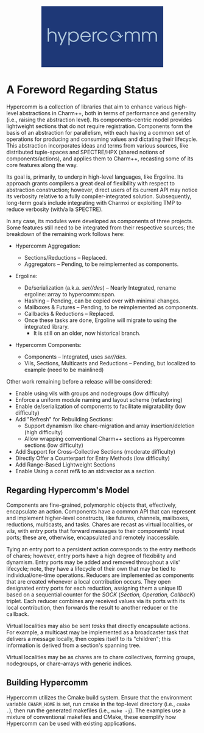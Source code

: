 <div align="center">

<!--   ![Logo for hypercomm](logo.png) -->
  <img src="logo.png" width="320">
</div>

# A Foreword Regarding Status

Hypercomm is a collection of libraries that aim to enhance various high-level abstractions in Charm++, both in terms of performance and generality (i.e., raising the abstraction level). Its components-centric model provides lightweight sections that do not require registration. Components form the basis of an abstraction for parallelism, with each having a common set of operations for producing and consuming values and dictating their lifecycle. This abstraction incorporates ideas and terms from various sources, like distributed tuple-spaces and SPECTRE/HPX (shared notions of components/actions), and applies them to Charm++, recasting some of its core features along the way.

Its goal is, primarily, to underpin high-level languages, like Ergoline. Its approach grants compilers a great deal of flexibility with respect to abstraction construction; however, direct users of its current API may notice its verbosity relative to a fully compiler-integrated solution. Subsequently, long-term goals include integrating with Charmxi or exploiting TMP to reduce verbosity (with/a la SPECTRE).

In any case, its modules were developed as components of three projects. Some features still need to be integrated from their respective sources; the breakdown of the remaining work follows here:

- Hypercomm Aggregation:

  - Sections/Reductions – Replaced.
  - Aggregators – Pending, to be reimplemented as components.
- Ergoline:
  - De/serialization (a.k.a. _ser//des_) – Nearly Integrated, rename ergoline::array to hypercomm::span.
  - Hashing – Pending, can be copied over with minimal changes.
  - Mailboxes &amp; Futures – Pending, to be reimplemented as components.
  - Callbacks &amp; Reductions – Replaced.
  - Once these tasks are done, Ergoline will migrate to using the integrated library.
    - It is still on an older, now historical branch.
- Hypercomm Components:
  - Components – Integrated, uses _ser//des_.
  - Vils, Sections, Multicasts and Reductions – Pending, but localized to example (need to be mainlined)

Other work remaining before a release will be considered:

- Enable using vils with groups and nodegroups (low difficulty)
- Enforce a uniform module naming and layout scheme (refactoring)
- Enable de/serialization of components to facilitate migratability (low difficulty)
- Add &quot;Refresh&quot; for Rebuilding Sections:
  - Support dynamism like chare-migration and array insertion/deletion (high difficulty)
  - Allow wrapping conventional Charm++ sections as Hypercomm sections (low difficulty)
- Add Support for Cross-Collective Sections (moderate difficulty)
- Directly Offer a Counterpart for Entry Methods (low difficulty)
- Add Range-Based Lightweight Sections
- Enable Using a const ref& to an std::vector as a section.

## Regarding Hypercomm's Model

Components are fine-grained, polymorphic objects that, effectively, encapsulate an action. Components have a common API that can represent and implement higher-level constructs, like futures, channels, mailboxes, reductions, multicasts, and tasks. Chares are recast as virtual localities, or _vils_, with entry ports that forward messages to their components&#39; input ports; these are, otherwise, encapsulated and remotely inaccessible.

Tying an entry port to a persistent action corresponds to the entry methods of chares; however, entry ports have a high degree of flexibility and dynamism. Entry ports may be added and removed throughout a vils&#39; lifecycle; note, they have a lifecycle of their own that may be tied to individual/one-time operations. Reducers are implemented as components that are created whenever a local contribution occurs. They open designated entry ports for each reduction, assigning them a unique ID based on a sequential counter for the _SOCK_ (_Section, Operation, CallbacK_) triplet. Each reducer combines any received values via its ports with its local contribution, then forwards the result to another reducer or the callback.

Virtual localities may also be sent _tasks_ that directly encapsulate actions. For example, a multicast may be implemented as a broadcaster task that delivers a message locally, then copies itself to its &quot;children&quot;; this information is derived from a section&#39;s spanning tree.

Virtual localities may be as chares are to chare collectives, forming groups, nodegroups, or chare-arrays with generic indices.

## Building Hypercomm
Hypercomm utilizes the Cmake build system. Ensure that the environment variable `CHARM_HOME` is set, run cmake in the top-level directory (i.e., `cmake .`), then run the generated makefiles (i.e., `make -j`). The examples use a mixture of conventional makefiles and CMake, these exemplify how Hypercomm can be used with existing applications.
